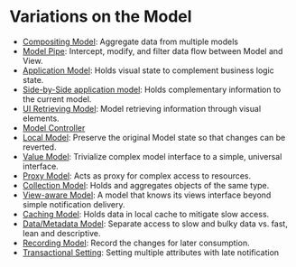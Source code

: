 # Variations on the Model

   * [Compositing Model](01_compositing_model.md): Aggregate data from multiple models
   * [Model Pipe](02_model_pipe.md): Intercept, modify, and filter data flow between Model and View.
   * [Application Model](03_application_model.md): Holds visual state to complement business logic state.
   * [Side-by-Side application model](04_side_by_side_application_model.md): Holds complementary information to the current model.
   * [UI Retrieving Model](06_ui_retrieving_model.md): Model retrieving information through visual elements.
   * [Model Controller](09_model_controller.md)
   * [Local Model](12_local_model.md): Preserve the original Model state so that changes can be reverted.
   * [Value Model](13_value_model.md): Trivialize complex model interface to a simple, universal interface.
   * [Proxy Model](32_proxy_model.md): Acts as proxy for complex access to resources.
   * [Collection Model](34_collection_model.md): Holds and aggregates objects of the same type.
   * [View-aware Model](38_view_aware_model.md): A model that knows its views interface beyond simple notification delivery.
   * [Caching Model](42_caching_model.md): Holds data in local cache to mitigate slow access.
   * [Data/Metadata Model](50_data_metadata_model.md): Separate access to slow and bulky data vs. fast, lean and descriptive.
   * [Recording Model](51_recording_model.md): Record the changes for later consumption.
   * [Transactional Setting](52_transactional_setting.md): Setting multiple attributes with late notification


